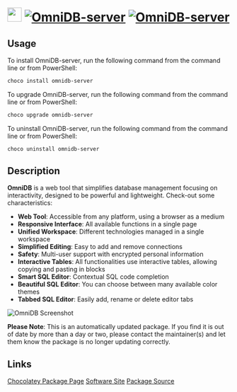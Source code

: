 ﻿# <img src="https://cdn.jsdelivr.net/gh/mkevenaar/chocolatey-packages@35a3c2c9405695b548d10666884abcf238e92e1e/icons/omnidb-server.png" width="32" height="32"/> [![OmniDB-server](https://img.shields.io/chocolatey/v/omnidb-server.svg?label=OmniDB-server)](https://chocolatey.org/packages/omnidb-server) [![OmniDB-server](https://img.shields.io/chocolatey/dt/omnidb-server.svg)](https://chocolatey.org/packages/omnidb-server)

## Usage
To install OmniDB-server, run the following command from the command line or from PowerShell:
```powershell
choco install omnidb-server
```

To upgrade OmniDB-server, run the following command from the command line or from PowerShell:
```powershell
choco upgrade omnidb-server
```

To uninstall OmniDB-server, run the following command from the command line or from PowerShell:
```powershell
choco uninstall omnidb-server
```

## Description
**OmniDB** is a web tool that simplifies database management focusing on interactivity, designed to be powerful and lightweight. Check-out some characteristics:

- **Web Tool**: Accessible from any platform, using a browser as a medium
- **Responsive Interface**: All available functions in a single page
- **Unified Workspace**: Different technologies managed in a single workspace
- **Simplified Editing**: Easy to add and remove connections
- **Safety**: Multi-user support with encrypted personal information
- **Interactive Tables**: All functionalities use interactive tables, allowing copying and pasting in blocks
- **Smart SQL Editor**: Contextual SQL code completion
- **Beautiful SQL Editor**: You can choose between many available color themes
- **Tabbed SQL Editor**: Easily add, rename or delete editor tabs

![OmniDB Screenshot](https://omnidb.org/images/screenshots/screen00.png)

**Please Note**: This is an automatically updated package. If you find it is
out of date by more than a day or two, please contact the maintainer(s) and
let them know the package is no longer updating correctly.


## Links
[Chocolatey Package Page](https://chocolatey.org/packages/omnidb-server)
[Software Site](https://omnidb.org/)
[Package Source](https://github.com/mkevenaar/chocolatey-packages/tree/master/automatic/omnidb-server)

